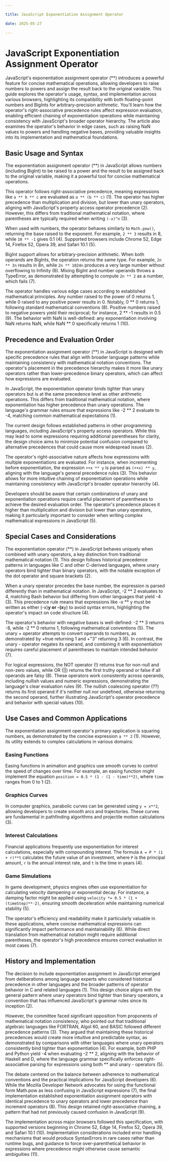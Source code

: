 ```yaml
---

title: JavaScript Exponentiation Assignment Operator

date: 2025-05-27

---
```



# JavaScript Exponentiation Assignment Operator

JavaScript's exponentiation assignment operator (**) introduces a powerful feature for concise mathematical operations, allowing developers to raise numbers to powers and assign the result back to the original variable. This guide explores the operator's usage, syntax, and implementation across various browsers, highlighting its compatibility with both floating-point numbers and BigInts for arbitrary-precision arithmetic. You'll learn how the operator's right-associative precedence rules affect expression evaluation, enabling efficient chaining of exponentiation operations while maintaining consistency with JavaScript's broader operator hierarchy. The article also examines the operator's behavior in edge cases, such as raising NaN values to powers and handling negative bases, providing valuable insights into its implementation and mathematical foundations.


## Basic Usage and Syntax

The exponentiation assignment operator (**) in JavaScript allows numbers (including BigInt) to be raised to a power and the result to be assigned back to the original variable, making it a powerful tool for concise mathematical operations.

This operator follows right-associative precedence, meaning expressions like `a ** b ** c` are evaluated as `a ** (b ** c)` (1). The operator has higher precedence than multiplication and division, but lower than unary operators, aligning with JavaScript's property access operator precedence (2). However, this differs from traditional mathematical notation, where parentheses are typically required when writing `(-x)^n` (3).

When used with numbers, the operator behaves similarly to `Math.pow()`, returning the base raised to the exponent. For example, `2 ** 3` results in 8, while `10 ** -1` gives 0.1 (4). Supported browsers include Chrome 52, Edge 14, Firefox 52, Opera 39, and Safari 10.1 (5).

BigInt support allows for arbitrary-precision arithmetic. When both operands are BigInts, the operation returns the same type. For example, `2n ** 3n` results in 8n, while `2n ** 1024n` produces a very large number without overflowing to Infinity (6). Mixing BigInt and number operands throws a TypeError, as demonstrated by attempting to compute `2n ** 2` as a number, which fails (7).

The operator handles various edge cases according to established mathematical principles. Any number raised to the power of 0 returns 1, while 0 raised to any positive power results in 0. Notably, 0 ** 0 returns 1, following standard mathematical conventions (8). Positive numbers raised to negative powers yield their reciprocal; for instance, 2 ** -1 results in 0.5 (9). The behavior with NaN is well-defined: any exponentiation involving NaN returns NaN, while NaN ** 0 specifically returns 1 (10).


## Precedence and Evaluation Order

The exponentiation assignment operator (**) in JavaScript is designed with specific precedence rules that align with broader language patterns while maintaining consistency with mathematical notation conventions. The operator's placement in the precedence hierarchy makes it more like unary operators rather than lower-precedence binary operators, which can affect how expressions are evaluated.

In JavaScript, the exponentiation operator binds tighter than unary operators but is at the same precedence level as other arithmetic operations. This differs from traditional mathematical notation, where exponentiation has higher precedence than unary operations. The language's grammar rules ensure that expressions like -2 ** 2 evaluate to -4, matching common mathematical expectations (1).

The current design follows established patterns in other programming languages, including JavaScript's property access operators. While this may lead to some expressions requiring additional parentheses for clarity, the design choice aims to minimize potential confusion compared to alternative precedences that could cause more widespread issues (2).

The operator's right-associative nature affects how expressions with multiple exponentiations are evaluated. For instance, when incrementing before exponentiation, the expression `++x ** y` is parsed as `(++x) ** y`, aligning with the language's general precedence rules (3). This behavior allows for more intuitive chaining of exponentiation operations while maintaining consistency with JavaScript's broader operator hierarchy (4).

Developers should be aware that certain combinations of unary and exponentiation operations require careful placement of parentheses to achieve the desired evaluation order. The operator's precedence places it higher than multiplication and division but lower than unary operators, making it particularly important to consider when writing complex mathematical expressions in JavaScript (5).


## Special Cases and Considerations

The exponentiation operator (**) in JavaScript behaves uniquely when combined with unary operators, a key distinction from traditional mathematical notation (1). This design follows historical precedence patterns in languages like C and other C-derived languages, where unary operators bind tighter than binary operators, with the notable exception of the dot operator and square brackets (2).

When a unary operator precedes the base number, the expression is parsed differently than in mathematical notation. In JavaScript, -2 ** 2 evaluates to 4, matching Bash behavior but differing from other languages that yield -4 (3). This precedence rule means that expressions like -x ** y must be written as either (-x)**y or -(x**y) to avoid syntax errors, highlighting the operator's impact on code structure (4).

The operator's behavior with negative bases is well-defined: -2 ** 3 returns -8, while -2 ** 0 returns 1, following mathematical conventions (5). The unary + operator attempts to convert operands to numbers, as demonstrated by +true returning 1 and +"3" returning 3 (6). In contrast, the unary - operator negates its operand, and combining it with exponentiation requires careful placement of parentheses to maintain intended behavior (7).

For logical expressions, the NOT operator (!) returns true for non-null and non-zero values, while OR (||) returns the first truthy operand or false if all operands are falsy (8). These operators work consistently across operands, including nullish values and numeric expressions, demonstrating the language's clear evaluation rules (9). The nullish coalescing operator (??) returns its first operand if it's neither null nor undefined, otherwise returning the second operand, further illustrating JavaScript's operator precedence and behavior with special values (10).


## Use Cases and Common Applications

The exponentiation assignment operator's primary application is squaring numbers, as demonstrated by the concise expression `a ** 2` (1). However, its utility extends to complex calculations in various domains:


### Easing Functions

Easing functions in animation and graphics use smooth curves to control the speed of changes over time. For example, an easing function might implement the equation `position = 0.5 * (1 - (1 - time)**2)`, where `time` ranges from 0 to 1 (2).


### Graphics Curves

In computer graphics, parabolic curves can be generated using `y = x**2`, allowing developers to create smooth arcs and trajectories. These curves are fundamental in pathfinding algorithms and projectile motion calculations (3).


### Interest Calculations

Financial applications frequently use exponentiation for interest calculations, especially with compounding interest. The formula `A = P * (1 + r)**t` calculates the future value of an investment, where `P` is the principal amount, `r` is the annual interest rate, and `t` is the time in years (4).


### Game Simulations

In game development, physics engines often use exponentiation for calculating velocity dampening or exponential decay. For instance, a damping factor might be applied using `velocity *= 0.5 * (1 + (timeStep)**-2)`, ensuring smooth deceleration while maintaining numerical stability (5).

The operator's efficiency and readability make it particularly valuable in these applications, where concise mathematical expressions can significantly impact performance and maintainability (6). While direct translation from mathematical notation might require additional parentheses, the operator's high precedence ensures correct evaluation in most cases (7).


## History and Implementation

The decision to include exponentiation assignment in JavaScript emerged from deliberations among language experts who considered historical precedence in other languages and the broader patterns of operator behavior in C and related languages (1). This design choice aligns with the general pattern where unary operators bind tighter than binary operators, a convention that has influenced JavaScript's grammar rules since its inception (2).

However, the committee faced significant opposition from proponents of mathematical notation consistency, who pointed out that traditional algebraic languages like FORTRAN, Algol 60, and BASIC followed different precedence patterns (3). They argued that maintaining these historical precedences would create more intuitive and predictable syntax, as demonstrated by comparisons with other languages where unary operators consistently bind tighter than exponentiation (4). For example, both PHP and Python yield -4 when evaluating -2 ** 2, aligning with the behavior of Haskell and D, where the language grammar specifically enforces right-associative parsing for expressions using both ** and unary - operators (5).

The debate centered on the balance between adherence to mathematical conventions and the practical implications for JavaScript developers (6). While the Mozilla Developer Network advocates for using the functional form Math.pow as less confusing in JavaScript expressions (7), the final implementation established exponentiation assignment operators with identical precedence to unary operators and lower precedence than increment operators (8). This design retained right-associative chaining, a pattern that had not previously caused confusion in JavaScript (9).

The implementation across major browsers followed this specification, with supported versions beginning in Chrome 52, Edge 14, Firefox 52, Opera 39, and Safari 10.1 (10). Implementation considerations included error handling mechanisms that would produce SyntaxErrors in rare cases rather than runtime bugs, and guidance to force over-parenthetical behavior in expressions where precedence might otherwise cause semantic ambiguities (11).

